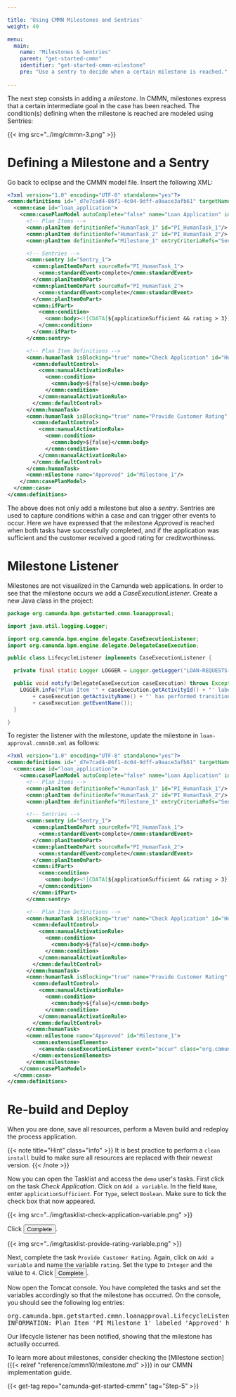 ```yaml
---

title: 'Using CMMN Milestones and Sentries'
weight: 40

menu:
  main:
    name: "Milestones & Sentries"
    parent: "get-started-cmmn"
    identifier: "get-started-cmmn-milestone"
    pre: "Use a sentry to decide when a certain milestone is reached."
    
---
```


The next step consists in adding a *milestone*. In CMMN, milestones express that a certain intermediate goal in the case has been reached.
The condition(s) defining when the milestone is reached are modeled using Sentries:

{{< img src="../img/cmmn-3.png" >}}

# Defining a Milestone and a Sentry

Go back to eclipse and the CMMN model file. Insert the following XML:

```xml
<?xml version="1.0" encoding="UTF-8" standalone="yes"?>
<cmmn:definitions id="_d7e7cad4-86f1-4c04-9dff-a9aace3afb61" targetNamespace="http://cmmn.org" xmlns:cmmn="http://www.omg.org/spec/CMMN/20131201/MODEL" xmlns:xsi="http://www.w3.org/2001/XMLSchema-instance" xmlns:camunda="http://camunda.org/schema/1.0/cmmn">
  <cmmn:case id="loan_application">
    <cmmn:casePlanModel autoComplete="false" name="Loan Application" id="CasePlanModel">
      <!-- Plan Items -->
      <cmmn:planItem definitionRef="HumanTask_1" id="PI_HumanTask_1"/>
      <cmmn:planItem definitionRef="HumanTask_2" id="PI_HumanTask_2"/>
      <cmmn:planItem definitionRef="Milestone_1" entryCriteriaRefs="Sentry_1" id="PI_Milestone_1"/>

      <!-- Sentries -->
      <cmmn:sentry id="Sentry_1">
        <cmmn:planItemOnPart sourceRef="PI_HumanTask_1">
          <cmmn:standardEvent>complete</cmmn:standardEvent>
        </cmmn:planItemOnPart>
        <cmmn:planItemOnPart sourceRef="PI_HumanTask_2">
          <cmmn:standardEvent>complete</cmmn:standardEvent>
        </cmmn:planItemOnPart>
        <cmmn:ifPart>
          <cmmn:condition>
            <cmmn:body><![CDATA[${applicationSufficient && rating > 3}]]></cmmn:body>
          </cmmn:condition>
        </cmmn:ifPart>
      </cmmn:sentry>

      <!-- Plan Item Definitions -->
      <cmmn:humanTask isBlocking="true" name="Check Application" id="HumanTask_1" camunda:assignee="demo">
        <cmmn:defaultControl>
          <cmmn:manualActivationRule>
            <cmmn:condition>
              <cmmn:body>${false}</cmmn:body>
            </cmmn:condition>
          </cmmn:manualActivationRule>
        </cmmn:defaultControl>
      </cmmn:humanTask>
      <cmmn:humanTask isBlocking="true" name="Provide Customer Rating" id="HumanTask_2" camunda:assignee="demo">
        <cmmn:defaultControl>
          <cmmn:manualActivationRule>
            <cmmn:condition>
              <cmmn:body>${false}</cmmn:body>
            </cmmn:condition>
          </cmmn:manualActivationRule>
        </cmmn:defaultControl>
      </cmmn:humanTask>
      <cmmn:milestone name="Approved" id="Milestone_1"/>
    </cmmn:casePlanModel>
  </cmmn:case>
</cmmn:definitions>
```

The above does not only add a milestone but also a *sentry*. Sentries are used to capture conditions within a case and can trigger other events to occur. Here we have expressed that the milestone *Approved* is reached when both tasks have successfully completed, and if the application was sufficient and the customer received a good rating for creditworthiness.

# Milestone Listener

Milestones are not visualized in the Camunda web applications. In order to see that the milestone occurs we add a *CaseExecutionListener*. Create a new Java class in the project:

```java
package org.camunda.bpm.getstarted.cmmn.loanapproval;

import java.util.logging.Logger;

import org.camunda.bpm.engine.delegate.CaseExecutionListener;
import org.camunda.bpm.engine.delegate.DelegateCaseExecution;

public class LifecycleListener implements CaseExecutionListener {

  private final static Logger LOGGER = Logger.getLogger("LOAN-REQUESTS-CMMN");

  public void notify(DelegateCaseExecution caseExecution) throws Exception {
    LOGGER.info("Plan Item '" + caseExecution.getActivityId() + "' labeled '"
        + caseExecution.getActivityName() + "' has performed transition: "
        + caseExecution.getEventName());
  }

}
```

To register the listener with the milestone, update the milestone in `loan-approval.cmmn10.xml` as follows:

```xml
<?xml version="1.0" encoding="UTF-8" standalone="yes"?>
<cmmn:definitions id="_d7e7cad4-86f1-4c04-9dff-a9aace3afb61" targetNamespace="http://cmmn.org" xmlns:cmmn="http://www.omg.org/spec/CMMN/20131201/MODEL" xmlns:xsi="http://www.w3.org/2001/XMLSchema-instance" xmlns:camunda="http://camunda.org/schema/1.0/cmmn">
  <cmmn:case id="loan_application">
    <cmmn:casePlanModel autoComplete="false" name="Loan Application" id="CasePlanModel">
      <!-- Plan Items -->
      <cmmn:planItem definitionRef="HumanTask_1" id="PI_HumanTask_1"/>
      <cmmn:planItem definitionRef="HumanTask_2" id="PI_HumanTask_2"/>
      <cmmn:planItem definitionRef="Milestone_1" entryCriteriaRefs="Sentry_1" id="PI_Milestone_1"/>

      <!-- Sentries -->
      <cmmn:sentry id="Sentry_1">
        <cmmn:planItemOnPart sourceRef="PI_HumanTask_1">
          <cmmn:standardEvent>complete</cmmn:standardEvent>
        </cmmn:planItemOnPart>
        <cmmn:planItemOnPart sourceRef="PI_HumanTask_2">
          <cmmn:standardEvent>complete</cmmn:standardEvent>
        </cmmn:planItemOnPart>
        <cmmn:ifPart>
          <cmmn:condition>
            <cmmn:body><![CDATA[${applicationSufficient && rating > 3}]]></cmmn:body>
          </cmmn:condition>
        </cmmn:ifPart>
      </cmmn:sentry>

      <!-- Plan Item Definitions -->
      <cmmn:humanTask isBlocking="true" name="Check Application" id="HumanTask_1" camunda:assignee="demo">
        <cmmn:defaultControl>
          <cmmn:manualActivationRule>
            <cmmn:condition>
              <cmmn:body>${false}</cmmn:body>
            </cmmn:condition>
          </cmmn:manualActivationRule>
        </cmmn:defaultControl>
      </cmmn:humanTask>
      <cmmn:humanTask isBlocking="true" name="Provide Customer Rating" id="HumanTask_2" camunda:assignee="demo">
        <cmmn:defaultControl>
          <cmmn:manualActivationRule>
            <cmmn:condition>
              <cmmn:body>${false}</cmmn:body>
            </cmmn:condition>
          </cmmn:manualActivationRule>
        </cmmn:defaultControl>
      </cmmn:humanTask>
      <cmmn:milestone name="Approved" id="Milestone_1">
        <cmmn:extensionElements>
          <camunda:caseExecutionListener event="occur" class="org.camunda.bpm.getstarted.cmmn.loanapproval.LifecycleListener" />
        </cmmn:extensionElements>
      </cmmn:milestone>
    </cmmn:casePlanModel>
  </cmmn:case>
</cmmn:definitions>
```

# Re-build and Deploy

When you are done, save all resources, perform a Maven build and redeploy the process application.

{{< note title="Hint" class="info" >}}
It is best practice to perform a `clean install` build to make sure all resources are replaced with their newest version.
{{< /note >}}

Now you can open the Tasklist and access the `demo` user's tasks. First click on the task *Check Application*. Click on `Add a variable`. In the field `Name`, enter `applicationSufficient`. For `Type`, select `Boolean`. Make sure to tick the check box that now appeared.

{{< img src="../img/tasklist-check-application-variable.png" >}}

Click <button class="btn btn-xs btn-primary" type="submit">Complete</button>.

{{< img src="../img/tasklist-provide-rating-variable.png" >}}

Next, complete the task `Provide Customer Rating`. Again, click on `Add a variable` and name the variable `rating`. Set the type to `Integer` and the value to `4`. Click <button class="btn btn-xs btn-primary" type="submit">Complete</button>.

Now open the Tomcat console. You have completed the tasks and set the variables accordingly so that the milestone has occurred. On the console, you should see the following log entries:

<pre class="console">
org.camunda.bpm.getstarted.cmmn.loanapproval.LifecycleListener notify
INFORMATION: Plan Item 'PI_Milestone_1' labeled 'Approved' has performed transition: occur
</pre>

Our lifecycle listener has been notified, showing that the milestone has actually occurred.

To learn more about milestones, consider checking the [Milestone section]({{< relref "reference/cmmn10/milestone.md" >}}) in our CMMN implementation guide.

{{< get-tag repo="camunda-get-started-cmmn" tag="Step-5" >}}

